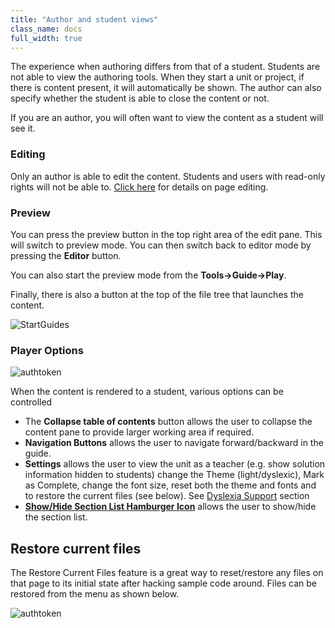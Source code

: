 ```yaml
---
title: "Author and student views"
class_name: docs
full_width: true
---
```


The experience when authoring differs from that of a student. Students are not able to view the authoring tools. When they start a unit or project, if there is content present, it will automatically be shown. The author can also specify whether the student is able to close the content or not.

If you are an author, you will often want to view the content as a student will see it. 

### Editing
Only an author is able to edit the content. Students and users with read-only rights will not be able to. [Click here](/docs/content/authoring/page-edit) for details on page editing.

### Preview
You can press the preview button in the top right area of the edit pane. This will switch to preview mode. You can then switch back to editor mode by pressing the **Editor** button.

You can also start the preview mode from the **Tools->Guide->Play**.

Finally, there is also a button at the top of the file tree that launches the content.


<img alt="StartGuides" src="/img/docs/guides/startguides.png" class="simple"/>


### Player Options
<img alt="authtoken" src="/img/docs/guides/playmode.png" class="simple"/>

When the content is rendered to a student, various options can be controlled

- The **Collapse table of contents**  button allows the user to collapse the content pane to provide larger working area if required.
- **Navigation Buttons** allows the user to navigate forward/backward in the guide.
- **Settings** allows the user to view the unit as a teacher (e.g. show solution information hidden to students) change the Theme (light/dyslexic), Mark as Complete, change the font size, reset both the theme and fonts and to restore the current files (see below). See [Dyslexia Support](/docs/dashboard/student/dyslexia/) section
- **[Show/Hide Section List Hamburger Icon](/docs/content/authoring/collapse/)** allows the user to show/hide the section list.

## Restore current files
The Restore Current Files feature is a great way to reset/restore any files on that page to its initial state after hacking sample code around. Files can be restored from the menu as shown below.

<img alt="authtoken" src="/img/docs/guides/reset.png" class="simple"/>


